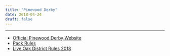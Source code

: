 ```yaml
---
title: "Pinewood Derby"
date: 2018-04-24
draft: false
---
```

---
 * [Official Pinewood Derby Website](http://www.pinewoodderby.org/)
 * [Pack Rules](/posts/Pack-91-Pinewood-Derby-Rules)
 * [Live Oak District Rules 2018](/files/2018_LiveOakDistrict_DerbyRules.pdf)

